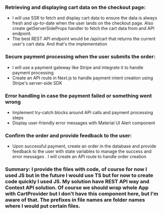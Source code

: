 ### Retrieving and displaying cart data on the checkout page:

- I will use SSR to fetch and display cart data to ensure the data is always fresh and up-to-date when the user lands on the checkout page. Also create  getServerSideProps handler to fetch the cart data from and API endpoint.
- The best REST API endpoint would be /api/cart that returns the current user's cart data.
And that's the implementation 

### Secure payment processing when the user submits the order:

- I will use a payment gateway like Stripe and integrate it to handle payment processing
- Create an API route in Next.js to handle payment intent creation using Stripe's server-side SDK

### Error handling in case the payment failed or something went wrong

- Implement try-catch blocks around API calls and payment processing steps  
- Display user-friendly error messages with Material UI Alert component

### Confirm the order and provide feedback to the user:

-  Upon successful payment, create an order in the database and provide feedback to the user with state variables to manage the success and error messages . I will  create an API route to handle order creation

### Summary: I provide the files with code, of course for now I used JS but in the future I would use TS but for now to create code quickly I used JS. My solution have REST API way and Context API solution. Of course we should wrap whole App with CartProvider but I don't have this component here, but I'm aware of that. The prefixes in file names are folder names where I would put certain files.
